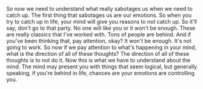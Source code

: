  So now we need to understand what really sabotages us when we need to catch up. The first thing that sabotages us are our emotions. So when you try to catch up in life, your mind will give you reasons to not catch up. So it'll say, don't go to that party. No one will like you or it won't be enough. These are really classics that I've worked with. Tons of people are behind. And if you've been thinking that, pay attention, okay? It won't be enough. It's not going to work. So now if we pay attention to what's happening in your mind, what is the direction of all of these thoughts? The direction of all of these thoughts is to not do it. Now this is what we have to understand about the mind. The mind may present you with things that seem logical, but generally speaking, if you're behind in life, chances are your emotions are controlling you.